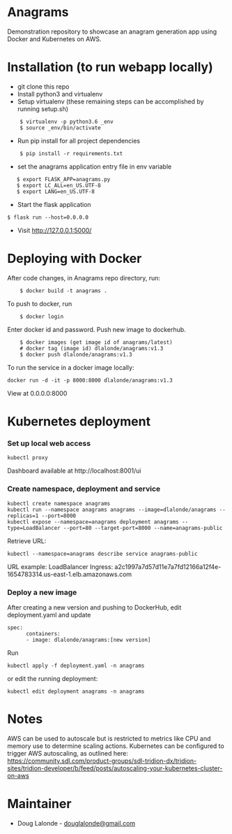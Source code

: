 # Anagrams
Demonstration repository to showcase an anagram generation app using Docker and Kubernetes on AWS.

# Installation (to run webapp locally)
- git clone this repo
- Install python3 and virtualenv
- Setup virtualenv (these remaining steps can be accomplished by running setup.sh)
```shell
    $ virtualenv -p python3.6 _env
    $ source _env/bin/activate
```
- Run pip install for all project dependencies
```shell
    $ pip install -r requirements.txt
```

- set the anagrams application entry file in env variable
```shell
   $ export FLASK_APP=anagrams.py
   $ export LC_ALL=en_US.UTF-8
   $ export LANG=en_US.UTF-8
```
- Start the flask application
```
$ flask run --host=0.0.0.0
```

- Visit http://127.0.0.1:5000/

# Deploying with Docker 

After code changes, in Anagrams repo directory, run:
```shell
    $ docker build -t anagrams .
```
To push to docker, run
```shell
    $ docker login
```
Enter docker id and password.
Push new image to dockerhub.
```shell
    $ docker images (get image id of anagrams/latest)
    # docker tag (image id) dlalonde/anagrams:v1.3
    $ docker push dlalonde/anagrams:v1.3
```
To run the service in a docker image locally:
```shell
docker run -d -it -p 8000:8000 dlalonde/anagrams:v1.3
```
View at 0.0.0.0:8000

# Kubernetes deployment
### Set up local web access
```
kubectl proxy
```
Dashboard available at http://localhost:8001/ui
### Create namespace, deployment and service
```
kubectl create namespace anagrams
kubectl run --namespace anagrams anagrams --image=dlalonde/anagrams --replicas=1 --port=8000
kubectl expose --namespace=anagrams deployment anagrams --type=LoadBalancer --port=80 --target-port=8000 --name=anagrams-public
```
Retrieve URL:
```
kubectl --namespace=anagrams describe service anagrams-public
```
URL example: LoadBalancer Ingress:     a2c1997a7d57d11e7a7fd12166a12f4e-1654783314.us-east-1.elb.amazonaws.com
### Deploy a new image
After creating a new version and pushing to DockerHub, 
edit deployment.yaml and update
```
spec:
      containers:
      - image: dlalonde/anagrams:[new version]
```
Run
```shell
kubectl apply -f deployment.yaml -n anagrams
```
or edit the running deployment:
```shell
kubectl edit deployment anagrams -n anagrams
```
# Notes

AWS can be used to autoscale but is restricted to metrics like CPU and memory use to determine scaling actions.  Kubernetes can be configured to trigger AWS autoscaling, as outlined here: 
https://community.sdl.com/product-groups/sdl-tridion-dx/tridion-sites/tridion-developer/b/feed/posts/autoscaling-your-kubernetes-cluster-on-aws

# Maintainer
- Doug Lalonde - <douglalonde@gmail.com>
